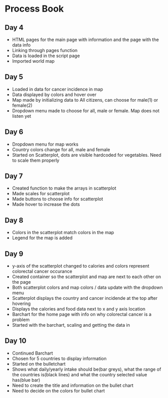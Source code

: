 # Process Book

## Day 4

- HTML pages for the main page with information and the page with the data info
- Linking through pages function
- Data is loaded in the script page
- Imported world map

## Day 5

- Loaded in data for cancer incidence in map
- Data displayed by colors and hover over
- Map made by initializing data to All citizens, can choose for male(1) or female(2)
- Dropdown menu made to choose for all, male or female. Map does not listen yet

## Day 6
- Dropdown menu for map works
- Country colors change for all, male and female
- Started on Scatterplot, dots are visible hardcoded for vegetables. Need to scale them properly

## Day 7
- Created function to make the arrays in scatterplot
- Made scales for scatterplot
- Made buttons to choose info for scatterplot
- Made hover to increase the dots

## Day 8
- Colors in the scatterplot match colors in the map
- Legend for the map is added

## Day 9
- y-axis of the scatterplot changed to calories and colors represent colorectal cancer occurance
- Created container so the scatterplot and map are next to each other on the page
- Both scatterplot colors and map colors / data update with the dropdown menu
- Scatterplot displays the country and cancer incidende at the top after hovering 
- Displays the calories and food data next to x and y axis location
- Barchart for the home page with info on why colorectal cancer is a problem
- Started with the barchart, scaling and getting the data in

## Day 10
- Continued Barchart
- Chosen for 5 countries to display information
- Started on the bulletchart
- Shows what daily/yearly intake should be(bar greys), what the range of the countries is(black lines) and what the country selected value has(blue bar)
- Need to create the title and information on the bullet chart
- Need to decide on the colors for bullet chart
